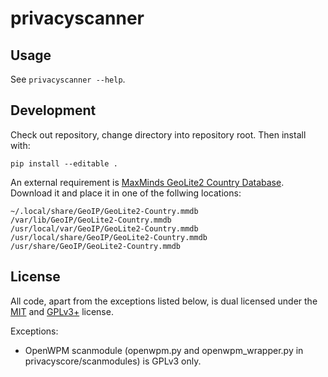 privacyscanner
==============

Usage
-----

See `privacyscanner --help`.

Development
-----------

Check out repository, change directory into repository root. Then install
with:

    pip install --editable .

An external requirement is [MaxMinds GeoLite2 Country Database](https://dev.maxmind.com/geoip/geoip2/geolite2/). Download it and place it in one of the follwing locations:

    ~/.local/share/GeoIP/GeoLite2-Country.mmdb
    /var/lib/GeoIP/GeoLite2-Country.mmdb
    /usr/local/var/GeoIP/GeoLite2-Country.mmdb
    /usr/local/share/GeoIP/GeoLite2-Country.mmdb
    /usr/share/GeoIP/GeoLite2-Country.mmdb

License
-------

All code, apart from the exceptions listed below, is dual licensed under the [MIT](https://opensource.org/licenses/MIT)
and [GPLv3+](https://opensource.org/licenses/GPL-3.0) license.

Exceptions:

* OpenWPM scanmodule (openwpm.py and openwpm_wrapper.py in privacyscore/scanmodules) is GPLv3 only.
